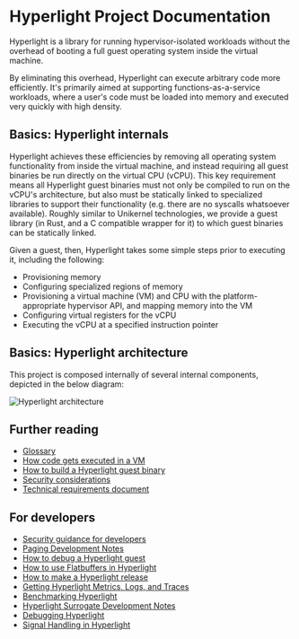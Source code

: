 # Hyperlight Project Documentation

Hyperlight is a library for running hypervisor-isolated workloads without the overhead of booting a full guest operating system inside the virtual machine.

By eliminating this overhead, Hyperlight can execute arbitrary code more efficiently. It's primarily aimed at supporting functions-as-a-service workloads, where a user's code must be loaded into memory and executed very quickly with high density.

## Basics: Hyperlight internals

Hyperlight achieves these efficiencies by removing all operating system functionality from inside the virtual machine, and instead requiring all guest binaries be run directly on the virtual CPU (vCPU). This key requirement means all Hyperlight guest binaries must not only be compiled to run on the vCPU's architecture, but also must be statically linked to specialized libraries to support their functionality (e.g. there are no syscalls whatsoever available). Roughly similar to Unikernel technologies, we provide a guest library (in Rust, and a C compatible wrapper for it) to which guest binaries can be statically linked.

Given a guest, then, Hyperlight takes some simple steps prior to executing it, including the following:

- Provisioning memory
- Configuring specialized regions of memory
- Provisioning a virtual machine (VM) and CPU with the platform-appropriate hypervisor API, and mapping memory into the VM
- Configuring virtual registers for the vCPU
- Executing the vCPU at a specified instruction pointer

## Basics: Hyperlight architecture

This project is composed internally of several internal components, depicted in the below diagram:

![Hyperlight architecture](./assets/hyperlight_arch.png)

## Further reading

* [Glossary](./glossary.md)
* [How code gets executed in a VM](./hyperlight-execution-details.md)
* [How to build a Hyperlight guest binary](./how-to-build-a-hyperlight-guest-binary.md)
* [Security considerations](./security.md)
* [Technical requirements document](./technical-requirements-document.md)

## For developers

* [Security guidance for developers](./security-guidance-for-developers.md)
* [Paging Development Notes](./paging-development-notes.md)
* [How to debug a Hyperlight guest](./how-to-debug-a-hyperlight-guest.md)
* [How to use Flatbuffers in Hyperlight](./how-to-use-flatbuffers.md)
* [How to make a Hyperlight release](./how-to-make-releases.md)
* [Getting Hyperlight Metrics, Logs, and Traces](./hyperlight-metrics-logs-and-traces.md)
* [Benchmarking Hyperlight](./benchmarking-hyperlight.md)
* [Hyperlight Surrogate Development Notes](./hyperlight-surrogate-development-notes.md)
* [Debugging Hyperlight](./debugging-hyperlight.md)
* [Signal Handling in Hyperlight](./signal-handlers-development-notes.md)
